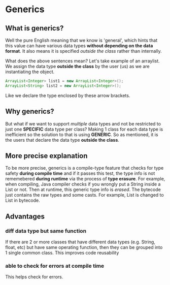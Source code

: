 # Generics
## What is generics?
Well the pure English meaning that we know is 'general', which hints that this value can have various data types **without depending on the data format**.
It also means it is specified *outside the class* rather than internally.

What does the above sentences mean? Let's take example of an arraylist. We assign the data type **outside the class** by the user (us) as we are instantiating the object.

```java
ArrayList<Integer> list1 = new ArrayList<Integer>();
ArrayList<String> list2 = new ArrayList<Integer>();
```

Like we declare the type enclosed by these arrow brackets<type>. 

## Why generics?
But what if we want to support *multiple* data types and not be restricted to just one **SPECIFIC** data type per class? Making 1 class for each data type is inefficient so the solution to that is using **GENERIC**. So as mentioned, it is the users that declare the data type **outside the class**. 

## More precise explanation 
To be more precise, generics is a compile-type feature that checks for type safety **during compile time** and if it passes this test, the type info is not rememebered **during runtime** via the process of **type erasure**. For example, when compiling, Java compiler checks if you wrongly put a String inside a List<Integer> or not. Then at runtime, this generic type info is *erased*. The bytecode just contains the raw types and some casts. For example, List<Integer> is changed to List in bytecode.

## Advantages
### diff data type but same function
If there are 2 or more classes that have different data types (e.g. String, float, etc) but have same operating function, then they can be grouped into 1 single common class. This improves code reusability

### able to check for errors at **compile time**
This helps check for errors.



